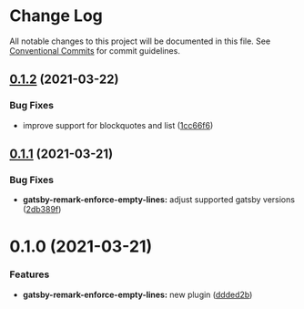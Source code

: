 # Change Log

All notable changes to this project will be documented in this file.
See [Conventional Commits](https://conventionalcommits.org) for commit guidelines.

## [0.1.2](https://github.com/adaltas/remark-gatsby-plugins/compare/gatsby-remark-enforce-empty-lines@0.1.1...gatsby-remark-enforce-empty-lines@0.1.2) (2021-03-22)


### Bug Fixes

* improve support for blockquotes and list ([1cc66f6](https://github.com/adaltas/remark-gatsby-plugins/commit/1cc66f69c9c671046ebdc393751583c32741fdb3))





## [0.1.1](https://github.com/adaltas/remark-gatsby-plugins/compare/gatsby-remark-enforce-empty-lines@0.1.0...gatsby-remark-enforce-empty-lines@0.1.1) (2021-03-21)


### Bug Fixes

* **gatsby-remark-enforce-empty-lines:** adjust supported gatsby versions ([2db389f](https://github.com/adaltas/remark-gatsby-plugins/commit/2db389fb7450588edfeed3a15018d74c8634c112))





# 0.1.0 (2021-03-21)


### Features

* **gatsby-remark-enforce-empty-lines:** new plugin ([ddded2b](https://github.com/adaltas/remark-gatsby-plugins/commit/ddded2be5f545db03eed43a3c6346345d5441a34))
